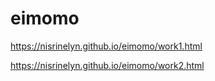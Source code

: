 # eimomo

https://nisrinelyn.github.io/eimomo/work1.html

https://nisrinelyn.github.io/eimomo/work2.html
